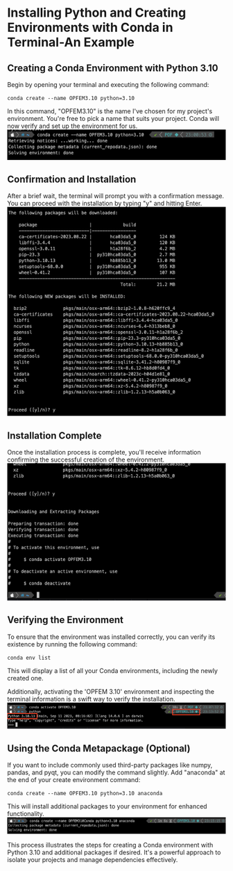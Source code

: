 # Installing Python and Creating Environments with Conda in Terminal-An Example

## Creating a Conda Environment with Python 3.10

Begin by opening your terminal and executing the following command:

```
conda create --name OPFEM3.10 python=3.10
```

In this command, "OPFEM3.10" is the name I've chosen for my project's environment. You're free to pick a name that suits your project. Conda will now verify and set up the environment for us.
![Image](img/install_example_1.png)

## Confirmation and Installation

After a brief wait, the terminal will prompt you with a confirmation message. You can proceed with the installation by typing "y" and hitting Enter.
![Image](img/install_example_2.png)

## Installation Complete

Once the installation process is complete, you'll receive information confirming the successful creation of the environment.
![Image](img/install_example_3.png)

## Verifying the Environment

To ensure that the environment was installed correctly, you can verify its existence by running the following command:

```
conda env list
```

This will display a list of all your Conda environments, including the newly created one.

Additionally, activating the 'OPFEM 3.10' environment and inspecting the terminal information is a swift way to verify the installation.
![Image](img/install_example_4.png)

## Using the Conda Metapackage (Optional)

If you want to include commonly used third-party packages like numpy, pandas, and pyqt, you can modify the command slightly. Add "anaconda" at the end of your create environment command:

```
conda create --name OPFEM3.10 python=3.10 anaconda
```

This will install additional packages to your environment for enhanced functionality.
![Image](img/install_example_5.png)

This process illustrates the steps for creating a Conda environment with Python 3.10 and additional packages if desired. It's a powerful approach to isolate your projects and manage dependencies effectively.
